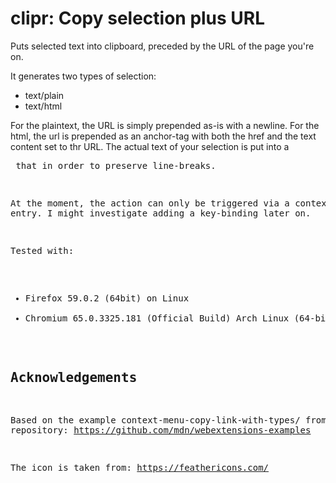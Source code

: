 # clipr: Copy selection plus URL

Puts selected text into clipboard, preceded by the URL of the page you're on.

It generates two types of selection:

- text/plain
- text/html

For the plaintext, the URL is simply prepended as-is with a newline. For the html, the url is prepended as an anchor-tag with both the href and the text content set to thr URL. The actual text of your selection is put into a <pre> that in order to preserve line-breaks.

At the moment, the action can only be triggered via a context-menu entry. I might investigate adding a key-binding later on.

Tested with:

- Firefox 59.0.2 (64bit) on Linux
- Chromium 65.0.3325.181 (Official Build) Arch Linux (64-bit)

## Acknowledgements

Based on the example context-menu-copy-link-with-types/ from the repository:
https://github.com/mdn/webextensions-examples

The icon is taken from: https://feathericons.com/

